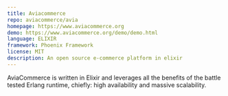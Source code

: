 ```yaml
---
title: Aviacommerce
repo: aviacommerce/avia
homepage: https://www.aviacommerce.org
demo: https://www.aviacommerce.org/demo/demo.html
language: ELIXIR
framework: Phoenix Framework
license: MIT
description: An open source e-commerce platform in elixir
---
```


AviaCommerce is written in Elixir and leverages all the benefits of the battle tested Erlang runtime, chiefly: high availability and massive scalability.
